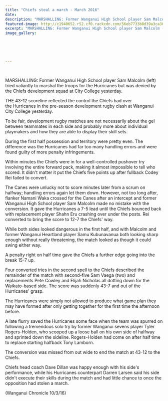 ```yaml
---
title: "Chiefs steal a march - March 2016"
date: 
description: "MARSHALLING: Former Wanganui High School player Sam Malcolm (left) tried valiantly to marshal the troops for the Hurricanes but was denied by the Chiefs development squad at City College yesterday."
featured-image: http://c1940652.r52.cf0.rackcdn.com/56eb7733b8d39a3ca3002411/Sam-Malcolm-Hurricanes-10.3.17.jpg
excerpt: "MARSHALLING: Former Wanganui High School player Sam Malcolm (left) tried valiantly to marshal the troops for the Hurricanes but was denied by the Chiefs development squad at City College yesterday."
image_gallery:
    
    
    
    
    
---
```


<p>&nbsp;</p>
<p>MARSHALLING: Former Wanganui High School player Sam Malcolm (left) tried valiantly to marshal the troops for the Hurricanes but was denied by the Chiefs development squad at City College yesterday.</p>
<p>THE 43-12 scoreline reflected the control the Chiefs had over the&nbsp;Hurricanes&nbsp;in the pre-season development rugby clash at Wanganui City College yesterday.</p>
<p>To be fair, development rugby matches are not necessarily about the gel between teammates in each side and probably more about individual playmakers and how they are able to display their skill sets.</p>
<p>During the first half possession and territory were pretty even. The difference was the&nbsp;Hurricanes&nbsp;had far too many handling errors and were found guilty of more penalty infringements.</p>
<p>Within minutes the Chiefs were in for a well-controlled pushover try involving the entire forward pack, making it almost impossible to tell who scored. It didn't matter it put the Chiefs five points up after fullback Codey Rei failed to convert.</p>
<p>The Canes were unlucky not to score minutes later from a scrum on halfway; handling errors again let them down. However, not too long after, flanker Namani Waka crossed for the Canes after an intercept and former Wanganui High School player Sam Malcolm made no mistake with the conversion. It gave the&nbsp;Hurricanes&nbsp;a 7-5 lead until the Chiefs bounced back with replacement player Shahn Eru crashing over under the posts. Rei converted to bring the score to 12-7 the Chiefs' way.</p>
<p>While both sides looked dangerous in the first half, and with Malcolm and former Wanganui Heartland player Samu Kubunavanua both looking sharp enough without really threatening, the match looked as though it could swing either way.</p>
<p>A penalty right on half time gave the Chiefs a further edge going into the break 15-7 up.</p>
<p>Four converted tries in the second spell to the Chiefs described the remainder of the match with second-five Sam Vaega (two) and replacements Pete Cowley and Elijah Nicholas all dotting down for the Waikato-based side. The score was suddenly 43-7 and out of the Hurricanes' grasp.</p>
<p>The&nbsp;Hurricanes&nbsp;were simply not allowed to produce what game plan they may have formed after only getting together for the first time the afternoon before.</p>
<p>A late flurry saved the&nbsp;Hurricanes&nbsp;some face when the team was spurred on following a tremendous solo try by former Wanganui sevens player Tyler Rogers-Holden, who scooped up a loose ball on his own side of halfway and sprinted down the sideline. Rogers-Holden had come on after half time to replace starting halfback Tony Lamborn.</p>
<p>The conversion was missed from out wide to end the match at 43-12 to the Chiefs.</p>
<p>Chiefs head coach Dave Dillan was happy enough with his side's performance, while his&nbsp;Hurricanes&nbsp;counterpart Darren Larsen said his side didn't execute their skills during the match and had little chance to once the opposition had stolen a march.</p>
<p>(Wanganui Chronicle 10/3/16)</p>


